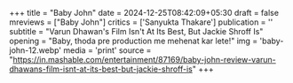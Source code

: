 +++
title = "Baby John"
date = 2024-12-25T08:42:09+05:30
draft = false
mreviews = ["Baby John"]
critics = ['Sanyukta Thakare']
publication = ''
subtitle = "Varun Dhawan's Film Isn't At Its Best, But Jackie Shroff Is"
opening = "Baby, thoda pre production me mehenat kar lete!"
img = 'baby-john-12.webp'
media = 'print'
source = "https://in.mashable.com/entertainment/87169/baby-john-review-varun-dhawans-film-isnt-at-its-best-but-jackie-shroff-is"
+++
